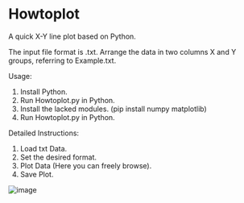 # Howtoplot
A quick X-Y line plot based on Python.

The input file format is .txt. Arrange the data in two columns X and Y groups, referring to Example.txt.

Usage:
1. Install Python.
2. Run Howtoplot.py in Python.
3. Install the lacked modules. (pip install numpy matplotlib)
4. Run Howtoplot.py in Python.

Detailed Instructions:
1. Load txt Data.
2. Set the desired format.
3. Plot Data (Here you can freely browse).
4. Save Plot.

![image](https://github.com/Jaggie13/Howtoplot/assets/48752562/033a2ac6-7ef8-479d-baa2-88c4b5850aa9)
